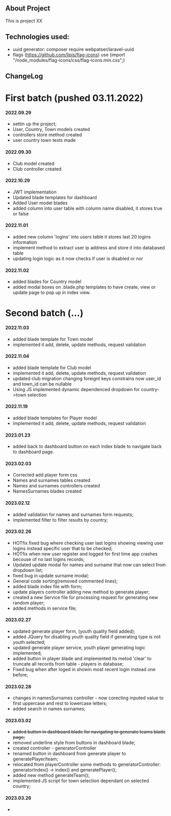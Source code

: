 

## About Project

This is project XX

## Technologies used:

* uuid generator: composer require webpatser/laravel-uuid
* flags (https://github.com/lipis/flag-icons) use (import "/node_modules/flag-icons/css/flag-icons.min.css";)

## ChangeLog

# First batch (pushed 03.11.2022)

#### 2022.09.29

* settin up the project;
* User, Country, Town models created
* controllers store method created 
* user country town tests made

#### 2022.09.30

* Club model created
* Club controller created

#### 2022.10.29

* JWT implementation
* Updated blade templates for dashboard 
* Added User model blades
* added column into user table with column name disabled, it stores true or false 

#### 2022.11.01

* added new column 'logins' into users table it stores last 20 logins information
* implement method to extract user ip address and store it into databased table
* updating login logic as it now checks if user is disabled or nor 

#### 2022.11.02

* added blades for Country model
* added modal boxes on .blade.php templates to have create, view or update page to pop up in index view.

# Second batch (...)

#### 2022.11.03

* added blade template for Town model
* implemented it add, delete, update methods, request validation

#### 2022.11.04

* added blade template for Club model
* implemented it add, delete, update methods, request validation
* updated club migration changing foreignt keys constrains now user_id and town_id can be nullable
* Using JS implemented dynamic dependenced dropdown for country->town selection 

#### 2022.11.19

* added blade templates for Player model
* implemented it add, delete, update methods, request validation

#### 2023.01.23

* added back to dashboard button on each index blade to navigate back to dashboard page.

#### 2023.02.03
* Corrected add player form css
* Names and surnames tables created
* Names and surnames controllers created
* NamesSurnames blades created

#### 2023.02.12
* added validation for names and surnames form requests;
* implemented filter to filter results by country;

#### 2023.02.26

* HOTfix fixed bug where checking user last   logins showing viewing user logins instead specific user that to be checked;
* HOTfix when new user register and logged for first time app crashes becouse of no last logins records;
* Updated update modal for names and surname that now can select from dropdown list;
* fixed bug in update surname modal;
* General code sorting(removed commented lines);
* added blade index file with form;
* update players controller adding new method to generate player;
* created a new Service file for processing request for generating new random player;
* added methods in service file; 

#### 2023.02.27

* updated generate player form, (youth quality field added);
* added JQuery for disabling youth quality field if generating type is not youth selected;
* updated generate player service, youth player generating logic implemented;
* added button in player blade and implemented its metod 'clear' to truncate all records from table - players in database; 
* Fixed bug when after loged in showin most recent login instead one before;

#### 2023.02.28

* changes in namesSurnames controller - now corecting inputed value to first uppercase and rest to lowercase letters;
* added search in names surnames;

#### 2023.03.02

* <del>added button in dashboard blade for navigating to generate teams blade page;</del>
* removed underline style from buttons in dashboard blade;
* created controller - generatorController
* renamed button in dashboard from generate player to generatePlayer/team;
* relocated from playerController some methods to generatorController: generatorIndex() -> index() and generatePlayer();
* added new method generateTeam();
* implemented JS script for town selection dependant on selected country;

#### 2023.03.26

*



